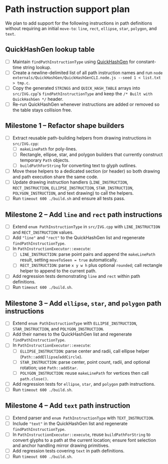 # Path instruction support plan

We plan to add support for the following instructions in path definitions without requiring an initial `move-to`: `line`, `rect`, `ellipse`, `star`, `polygon`, and `text`.

## QuickHashGen lookup table
- [ ] Maintain `findPathInstructionType` using [QuickHashGen](../externals/QuickHashGen/README.md) for constant-time string lookup.
- [ ] Create a newline-delimited list of all path instruction names and run `node externals/QuickHashGen/QuickHashGenCLI.node.js --seed 1 < list.txt > tmp.c`.
- [ ] Copy the generated `STRINGS` and `QUICK_HASH_TABLE` arrays into `src/IVG.cpp`'s `findPathInstructionType` and keep the `/* Built with QuickHashGen */` header.
- [ ] Re-run QuickHashGen whenever instructions are added or removed so the table stays collision free.

## Milestone 1 – Refactor shape builders
- [ ] Extract reusable path-building helpers from drawing instructions in `src/IVG.cpp`:
	- [ ] `makeLinePath` for poly-lines.
	- [ ] Rectangle, ellipse, star, and polygon builders that currently construct temporary `Path` objects.
	- [ ] `buildPathForString` for converting text to glyph outlines.
- [ ] Move these helpers to a dedicated section (or header) so both drawing and path execution share the same code.
- [ ] Update drawing instruction handlers (`LINE_INSTRUCTION`, `RECT_INSTRUCTION`, `ELLIPSE_INSTRUCTION`, `STAR_INSTRUCTION`, `POLYGON_INSTRUCTION`, and text drawing) to call the helpers.
- [ ] Run `timeout 600 ./build.sh` and ensure all tests pass.

## Milestone 2 – Add `line` and `rect` path instructions
- [ ] Extend `enum PathInstructionType` in `src/IVG.cpp` with `LINE_INSTRUCTION` and `RECT_INSTRUCTION` values.
- [ ] Add `"line"` and `"rect"` to the QuickHashGen list and regenerate `findPathInstructionType`.
- [ ] In `PathInstructionExecutor::execute`:
	- [ ] `LINE_INSTRUCTION`: parse point pairs and append the `makeLinePath` result, setting `moveToSeen = true` automatically.
	- [ ] `RECT_INSTRUCTION`: parse `x y w h` plus optional `rounded`; call rectangle helper to append to the current path.
- [ ] Add regression tests demonstrating `line` and `rect` within path definitions.
- [ ] Run `timeout 600 ./build.sh`.

## Milestone 3 – Add `ellipse`, `star`, and `polygon` path instructions
- [ ] Extend `enum PathInstructionType` with `ELLIPSE_INSTRUCTION`, `STAR_INSTRUCTION`, and `POLYGON_INSTRUCTION`.
- [ ] Add their names to the QuickHashGen list and regenerate `findPathInstructionType`.
- [ ] In `PathInstructionExecutor::execute`:
	- [ ] `ELLIPSE_INSTRUCTION`: parse center and radii, call ellipse helper (`Path::addEllipse`/`addCircle`).
	- [ ] `STAR_INSTRUCTION`: parse center, point count, radii, and optional rotation; use `Path::addStar`.
	- [ ] `POLYGON_INSTRUCTION`: reuse `makeLinePath` for vertices then call `path.close()`.
- [ ] Add regression tests for `ellipse`, `star`, and `polygon` path instructions.
- [ ] Run `timeout 600 ./build.sh`.

## Milestone 4 – Add `text` path instruction
- [ ] Extend parser and `enum PathInstructionType` with `TEXT_INSTRUCTION`.
- [ ] Include `"text"` in the QuickHashGen list and regenerate `findPathInstructionType`.
- [ ] In `PathInstructionExecutor::execute`, reuse `buildPathForString` to convert glyphs to a path at the current location; ensure font selection and anchor handling mirror drawing primitives.
- [ ] Add regression tests covering `text` in path definitions.
- [ ] Run `timeout 600 ./build.sh`.
